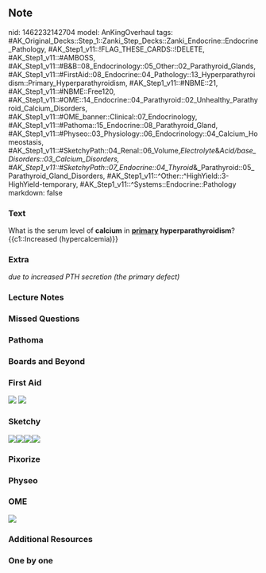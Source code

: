 ## Note
nid: 1462232142704
model: AnKingOverhaul
tags: #AK_Original_Decks::Step_1::Zanki_Step_Decks::Zanki_Endocrine::Endocrine_Pathology, #AK_Step1_v11::!FLAG_THESE_CARDS::!DELETE, #AK_Step1_v11::#AMBOSS, #AK_Step1_v11::#B&B::08_Endocrinology::05_Other::02_Parathyroid_Glands, #AK_Step1_v11::#FirstAid::08_Endocrine::04_Pathology::13_Hyperparathyroidism::Primary_Hyperparathyroidism, #AK_Step1_v11::#NBME::21, #AK_Step1_v11::#NBME::Free120, #AK_Step1_v11::#OME::14_Endocrine::04_Parathyroid::02_Unhealthy_Parathyroid_Calcium_Disorders, #AK_Step1_v11::#OME_banner::Clinical::07_Endocrinology, #AK_Step1_v11::#Pathoma::15_Endocrine::08_Parathyroid_Gland, #AK_Step1_v11::#Physeo::03_Physiology::06_Endocrinology::04_Calcium_Homeostasis, #AK_Step1_v11::#SketchyPath::04_Renal::06_Volume,_Electrolyte_&_Acid/base_Disorders::03_Calcium_Disorders, #AK_Step1_v11::#SketchyPath::07_Endocrine::04_Thyroid_&_Parathyroid::05_Parathyroid_Gland_Disorders, #AK_Step1_v11::^Other::^HighYield::3-HighYield-temporary, #AK_Step1_v11::^Systems::Endocrine::Pathology
markdown: false

### Text
<div>
  What is the serum level of <b>calcium</b> in <b><u>primary</u>
  hyperparathyroidism</b>?
</div>
<div>
  {{c1::Increased (hypercalcemia)}}
</div>

### Extra
<i>due to increased PTH secretion (the primary defect)</i>

### Lecture Notes


### Missed Questions


### Pathoma


### Boards and Beyond


### First Aid
<img src="tmpDA4Cne.png"> <img src="tmpfM45io.png">

### Sketchy
<div><img src=
"Screen%20Shot%202019-12-06%20at%202.17.29%20PM_1566160514431_1566160514431.png"><img src="1%20HP%20calcium%20increase.jpg"><img src="Zoverall%20picture-bd830c7fd8feb169533f12642e9419642ce7ea5f_1566160514431.JPG"><img src="Zoverall%20picture-2c3348ea6b5f319eeec40ac009834a9c0bb254a8.png"></div>

### Pixorize


### Physeo


### OME
<div class="ome-widget">
  <a href=
  "https://onlinemeded.org/spa/endocrinology?ref=anki"><img src=
  "_OME_AnkiFlashcards_Topic_5.png"></a>
</div>

### Additional Resources


### One by one

